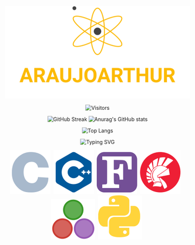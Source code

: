 <div align=center>

![Header](assets/headerWorkingEmb.svg)

![Visitors](https://visitor-badge.glitch.me/badge?page_id=araujoarthur.araujoarthur)

![GitHub Streak](http://github-readme-streak-stats.herokuapp.com?user=araujoarthur&theme=great-gatsby)
![Anurag's GitHub stats](https://github-readme-stats.vercel.app/api?username=araujoarthur&theme=great-gatsby&show_icons=true)
  
![Top Langs](https://github-readme-stats.vercel.app/api/top-langs/?username=araujoarthur&layout=compact&theme=great-gatsby)



![Typing SVG](https://readme-typing-svg.herokuapp.com?font=Roboto+Condensed&color=DD2727&center=true&lines=Technologies+I+am+Learning+and+Using)

![C](assets/cglow.svg)&nbsp;
![C++](assets/cplusplusglow.svg)&nbsp;
![Fortran](assets/fortranglow.svg)&nbsp;
![Delphi](assets/delphiglow.svg)&nbsp;&nbsp;&nbsp;
![Julia](assets/juliaglow.svg)&nbsp;
![Python](assets/pythonglow.svg)&nbsp;

</div>
<!--
**araujoarthur/araujoarthur** is a ✨ _special_ ✨ repository because its `README.md` (this file) appears on your GitHub profile.

Here are some ideas to get you started:

- 🔭 I’m currently working on ...
- 🌱 I’m currently learning ...
- 👯 I’m looking to collaborate on ...
- 🤔 I’m looking for help with ...
- 💬 Ask me about ...
- 📫 How to reach me: ...
- 😄 Pronouns: ...
- ⚡ Fun fact: ...
-->
